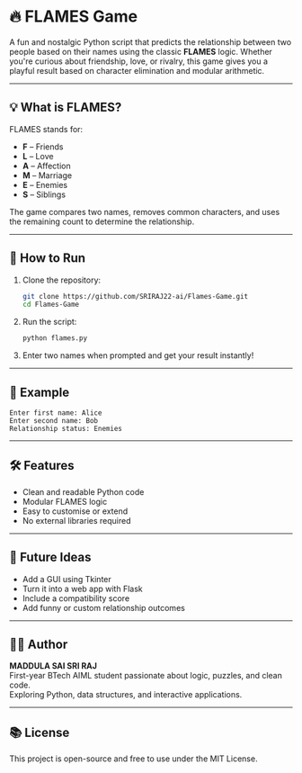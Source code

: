 
# 🔥 FLAMES Game

A fun and nostalgic Python script that predicts the relationship between two people based on their names using the classic **FLAMES** logic. Whether you're curious about friendship, love, or rivalry, this game gives you a playful result based on character elimination and modular arithmetic.

---

## 💡 What is FLAMES?

FLAMES stands for:
- **F** – Friends
- **L** – Love
- **A** – Affection
- **M** – Marriage
- **E** – Enemies
- **S** – Siblings

The game compares two names, removes common characters, and uses the remaining count to determine the relationship.

---

## 🚀 How to Run

1. Clone the repository:
   ```bash
   git clone https://github.com/SRIRAJ22-ai/Flames-Game.git
   cd Flames-Game
   ```

2. Run the script:
   ```bash
   python flames.py
   ```

3. Enter two names when prompted and get your result instantly!

---

## 🧪 Example

```
Enter first name: Alice
Enter second name: Bob
Relationship status: Enemies
```

---

## 🛠️ Features

- Clean and readable Python code
- Modular FLAMES logic
- Easy to customise or extend
- No external libraries required

---

## 🧱 Future Ideas

- Add a GUI using Tkinter
- Turn it into a web app with Flask
- Include a compatibility score
- Add funny or custom relationship outcomes

---

## 🙋‍♂️ Author

**MADDULA SAI SRI RAJ**  
First-year BTech AIML student passionate about logic, puzzles, and clean code.  
Exploring Python, data structures, and interactive applications.

---

## 📚 License

This project is open-source and free to use under the MIT License.
```
